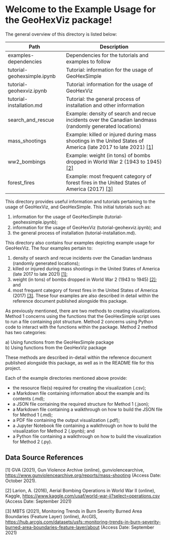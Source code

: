 # Welcome to the Example Usage for the GeoHexViz package!

The general overview of this directory is listed below:

| Path                        | Description                                                                                                         |
|-----------------------------|---------------------------------------------------------------------------------------------------------------------|
| examples-dependencies       | Dependencies for the tutorials and examples to follow                                                               |
| tutorial-geohexsimple.ipynb | Tutorial: information for the usage of GeoHexSimple                                                                 |
| tutorial-geohexviz.ipynb    | Tutorial: information for the usage of GeoHexViz                                                                    |
| tutorial-installation.md    | Tutorial: the general process of installation and other information                                                 |
| search_and_rescue           | Example: density of search and recue incidents over the Canadian landmass (randomly generated locations)            |
| mass_shootings              | Example: killed or injured during mass shootings in the United States of America (late 2017 to late 2021) [[1]](#1) |
| ww2_bombings                | Example: weight (in tons) of bombs dropped in World War 2 (1943 to 1945) [[2]](#2)                                  |
| forest_fires                | Example: most frequent category of forest fires in the United States of America (2017) [[3]](#3)                    |

This directory provides useful information and tutorials pertaining to the usage of GeoHexViz, and GeoHexSimple.
This initial tutorials such as:
1. information for the usage of GeoHexSimple (tutorial-geohexsimple.ipynb);
2. information for the usage of GeoHexViz (tutorial-geohexviz.ipynb); and   
3. the general process of installation (tutorial-installation.md).

This directory also contains four examples depicting example usage for GeoHexViz.
The four examples pertain to:
1. density of search and recue incidents over the Canadian landmass (randomly generated locations);
2. killed or injured during mass shootings in the United States of America (late 2017 to late 2021) [[1]](#1);
3. weight (in tons) of bombs dropped in World War 2 (1943 to 1945) [[2]](#2); and
4. most frequent category of forest fires in the United States of America (2017) [[3]](#3).
These four examples are also described in detail within the reference document published alongside this package.
   

As previously mentioned, there are two methods to creating visualizations.
Method 1 concerns using the functions that the GeoHexSimple script uses to run a file containing plot structure.
Method 2 concerns using Python code to interact with the functions within the package.
Method 2 method has two categories:

a) Using functions from the GeoHexSimple package \
b) Using functions from the GeoHexViz package

These methods are described in-detail within the reference document published alongside this package,
as well as in the README file for this project.

Each of the example directories mentioned above provide:
* the resource file(s) required for creating the visualization (.csv);
* a Markdown file containing information about the example and its contents (.md);
* a JSON file containing the required structure for Method 1 (.json);
* a Markdown file containing a walkthrough on how to build the JSON file for Method 1 (.md);
* a PDF file containing the output visualization (.pdf);
* a Jupyter Notebook file containing a walkthrough on how to build the visualization for Method 2 (.ipynb); and
* a Python file containing a walkthrough on how to build the visualization for Method 2 (.py).



## Data Source References
<a id="1">[1]</a> 
GVA (2021), Gun Violence Archive (online), gunviolencearchive, https://www.gunviolencearchive.org/reports/mass-shooting (Access Date: October 2021).

<a id="1">[2]</a> 
Larion, A. (2016), Aerial Bombing Operations in World War II (online), Kaggle, https://www.kaggle.com/usaf/world-war-ii?select=operations.csv (Access Date: September 2021)

<a id="1">[3]</a> 
MBTS (2021), Monitoring Trends in Burn Severity Burned Area Boundaries (Feature Layer) (online), ArcGIS, https://hub.arcgis.com/datasets/usfs::monitoring-trends-in-burn-severity-burned-area-boundaries-feature-layer/about (Access Date: September 2021)